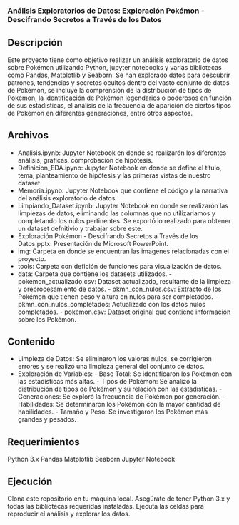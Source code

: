 ### Análisis Exploratorios de Datos: Exploración Pokémon - Descifrando Secretos a Través de los Datos

## Descripción

Este proyecto tiene como objetivo realizar un análisis exploratorio de datos sobre Pokémon utilizando Python, jupyter notebooks y varias bibliotecas como Pandas, Matplotlib y Seaborn. Se han explorado datos para descubrir patrones, tendencias y secretos ocultos dentro del vasto conjunto de datos de Pokémon, se incluye la comprensión de la distribución de tipos de Pokémon, la identificación de Pokémon legendarios o poderosos en función de sus estadísticas, el análisis de la frecuencia de aparición de ciertos tipos de Pokémon en diferentes generaciones, entre otros aspectos.

## Archivos
* Analisis.ipynb: Jupyter Notebook en donde se realizarón los diferentes análisis, graficas, comprobación de hipótesis.
* Definicion_EDA.ipynb: Jupyter Notebook en donde se define el título, tema, planteamiento de hipótesis y las primeras vistas de nuestro dataset.
* Memoria.ipynb: Jupyter Notebook que contiene el código y la narrativa del análisis exploratorio de datos.
* Limpiando_Dataset.ipynb: Jupyter Notebook en donde se realizarón las limpiezas de datos, eliminando las columnas que no utilizariamos y completando los nulos pertinentes. Se exportó lo realizado para obtener un dataset defnitivio y trabajar sobre este.
* Exploración Pokémon - Descifrando Secretos a Través de los Datos.pptx: Presentación de Microsoft PowerPoint.
* img: Carpeta en donde se encuentran las imagenes relacionadas con el proyecto.
* tools: Carpeta con defición de funciones para visualización de datos.
* data: Carpeta que contiene los datasets utilizados.
      - pokemon_actualizado.csv: Dataset actualizado, resultante de la limpieza y preprocesamiento de datos.
      - pkmn_con_nulos.csv: Extracto de los Pokémon que tienen peso y altura en nulos para ser completados.
      - pkmn_con_nulos_completados: Actualizado con los datos nulos completados.
      - pokemon.csv: Dataset original que contiene información sobre los Pokémon.

## Contenido
* Limpieza de Datos: Se eliminaron los valores nulos, se corrigieron errores y se realizó una limpieza general del conjunto de datos.
* Exploración de Variables:
      - Base Total: Se identificaron los Pokémon con las estadísticas más altas.
      - Tipos de Pokémon: Se analizó la distribución de tipos de Pokémon y su relación con las estadísticas.
      - Generaciones: Se exploró la frecuencia de Pokémon por generación.
      - Habilidades: Se determinaron los Pokémon con la mayor cantidad de habilidades.
      - Tamaño y Peso: Se investigaron los Pokémon más grandes y pesados.

## Requerimientos
Python 3.x
Pandas
Matplotlib
Seaborn
Jupyter Notebook

## Ejecución
Clona este repositorio en tu máquina local.
Asegúrate de tener Python 3.x y todas las bibliotecas requeridas instaladas.
Ejecuta las celdas para reproducir el análisis y explorar los datos.
